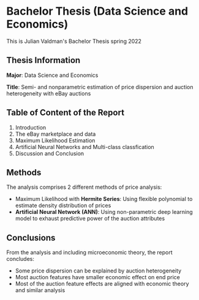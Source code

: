 # Bachelor Thesis (Data Science and Economics)
This is Julian Valdman's Bachelor Thesis spring 2022

## Thesis Information

**Major**: Data Science and Economics

**Title**: Semi- and nonparametric estimation of price dispersion and auction heterogeneity with eBay auctions

## Table of Content of the Report

1. Introduction
2. The eBay marketplace and data
3. Maximum Likelihood Estimation
4. Artificial Neural Networks and Multi-class classfication
5. Discussion and Conclusion

## Methods
The analysis comprises 2 different methods of price analysis:

* Maximum Likelihood with **Hermite Series**: Using flexible polynomial to estimate density distribution of prices
* **Artificial Neural Network (ANN)**: Using non-parametric deep learning model to exhaust predictive power of the auction attributes

## Conclusions
From the analysis and including microeconomic theory, the report concludes:

* Some price dispersion can be explained by auction heterogeneity
* Most auction features have smaller economic effect on end price
* Most of the auction feature effects are aligned with economic theory and similar analysis 

